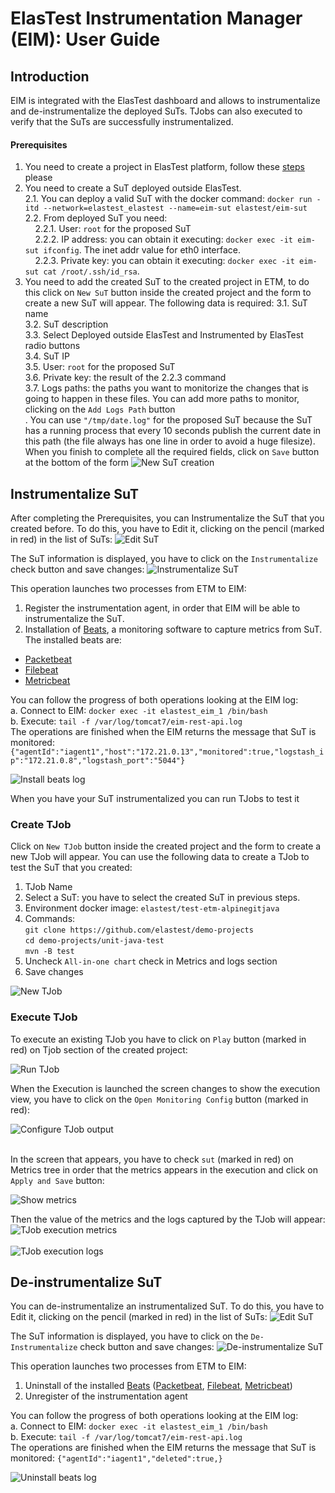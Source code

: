 # ElasTest Instrumentation Manager (EIM): User Guide

## Introduction
EIM is integrated with the ElasTest dashboard and allows to instrumentalize and de-instrumentalize the deployed SuTs. TJobs can also executed to verify that the SuTs are successfully instrumentalized.

#### Prerequisites
1. You need to create a project in ElasTest platform, follow these [steps](https://github.com/elastest/elastest-torm/blob/master/docs/index.md#create-a-project) please
2. You need to create a SuT deployed outside ElasTest. <br>
  2.1. You can deploy a valid SuT with the docker command: `docker run -itd --network=elastest_elastest --name=eim-sut elastest/eim-sut`<br>
  2.2. From deployed SuT you need:<br>
     2.2.1. User: `root` for the proposed SuT<br>&nbsp;&nbsp;&nbsp;
     2.2.2. IP address: you can obtain it executing: `docker exec -it eim-sut ifconfig`. The inet addr value for eth0 interface.<br>&nbsp;&nbsp;&nbsp;
     2.2.3. Private key: you can obtain it executing: `docker exec -it eim-sut cat /root/.ssh/id_rsa`.<br>
3. You need to add the created SuT to the created project in ETM, to do this click on `New SuT` button inside the created project and the form to create a new SuT will appear. The following data is required:
  3.1. SuT name <br>
  3.2. SuT description <br>
  3.3. Select Deployed outside ElasTest and Instrumented by ElasTest radio buttons <br>
  3.4. SuT IP<br>
  3.5. User: `root` for the proposed SuT<br>
  3.6. Private key: the result of the 2.2.3 command<br>
  3.7. Logs paths: the paths you want to monitorize the changes that is going to happen in these files. You can add more paths to monitor, clicking on the `Add Logs Path` button <br>. You can use `"/tmp/date.log"` for the proposed SuT because the SuT has a running process that every 10 seconds publish the current date in this path (the file always has one line in order to avoid a huge filesize).
  When you finish to complete all the required fields, click on `Save` button at the bottom of the form
![New SuT creation](images/new_sut.jpg)<br>

## Instrumentalize SuT
After completing the Prerequisites, you can Instrumentalize the SuT that you created before. To do this, you have to Edit it, clicking on the pencil (marked in red) in the list of SuTs:
![Edit SuT](images/edit_sut.jpg)<br>

The SuT information is displayed, you have to click on the `Instrumentalize` check button and save changes:
![Instrumentalize SuT](images/instrumentalize_sut.jpg)<br>

This operation launches two processes from ETM to EIM:
1. Register the instrumentation agent, in order that EIM will be able to instrumentalize the SuT.
2. Installation of [Beats](https://www.elastic.co/products/beats), a monitoring software to capture metrics from SuT. The installed beats are:
- [Packetbeat](https://www.elastic.co/guide/en/beats/packetbeat/5.6/packetbeat-overview.html)
- [Filebeat](https://www.elastic.co/guide/en/beats/filebeat/5.6/filebeat-overview.html)
- [Metricbeat](https://www.elastic.co/guide/en/beats/metricbeat/5.6/metricbeat-overview.html)

You can follow the progress of both operations looking at the EIM log: <br>
a. Connect to EIM: `docker exec -it elastest_eim_1 /bin/bash`<br>
b. Execute: `tail -f /var/log/tomcat7/eim-rest-api.log`<br>
The operations are finished when the EIM returns the message that SuT is monitored: `{"agentId":"iagent1","host":"172.21.0.13","monitored":true,"logstash_ip":"172.21.0.8","logstash_port":"5044"}`

![Install beats log](images/install_beats_log.jpg)<br>

When you have your SuT instrumentalized you can run TJobs to test it

### Create TJob
Click on `New TJob` button inside the created project and the form to create a new TJob will appear. You can use the following data to create a TJob to test the SuT that you created:
1. TJob Name
2. Select a SuT: you have to select the created SuT in previous steps.
3. Environment docker image: `elastest/test-etm-alpinegitjava`
4. Commands: <br>
`git clone https://github.com/elastest/demo-projects`<br>
`cd demo-projects/unit-java-test`<br>
`mvn -B test`<br>
5. Uncheck `All-in-one chart` check in Metrics and logs section <br>
6. Save changes

![New TJob](images/new_tjob.jpg)<br>

### Execute TJob
To execute an existing TJob you have to click on `Play` button (marked in red) on Tjob section of the created project:

![Run TJob](images/run_tjob.jpg)<br>

When the Execution is launched the screen changes to show the execution view, you have to click on the `Open Monitoring Config` button (marked in red):

![Configure TJob output](images/configure_tjob_output.jpg)<br><br>

In the screen that appears, you have to check `sut` (marked in red) on Metrics tree in order that the metrics appears in the execution and click on `Apply and Save` button:

![Show metrics](images/show_metrics.jpg)<br>

Then the value of the metrics and the logs captured by the TJob will appear:
![TJob execution metrics](images/tjob_execution_metrics.jpg)<br><br>
![TJob execution logs](images/tjob_execution_logs.jpg)<br>

## De-instrumentalize SuT
You can de-instrumentalize an instrumentalized SuT. To do this, you have to Edit it, clicking on the pencil (marked in red) in the list of SuTs:
![Edit SuT](images/edit_sut.jpg)<br>

The SuT information is displayed, you have to click on the `De-Instrumentalize` check button and save changes:
![De-instrumentalize SuT](images/deinstrumentalize_sut.jpg.jpg)<br>

This operation launches two processes from ETM to EIM:
1. Uninstall of the installed [Beats](https://www.elastic.co/products/beats) ([Packetbeat](https://www.elastic.co/guide/en/beats/packetbeat/5.6/packetbeat-overview.html), [Filebeat](https://www.elastic.co/guide/en/beats/filebeat/5.6/filebeat-overview.html), [Metricbeat](https://www.elastic.co/guide/en/beats/metricbeat/5.6/metricbeat-overview.html))
2. Unregister of the instrumentation agent

You can follow the progress of both operations looking at the EIM log: <br>
a. Connect to EIM: `docker exec -it elastest_eim_1 /bin/bash`<br>
b. Execute: `tail -f /var/log/tomcat7/eim-rest-api.log`<br>
The operations are finished when the EIM returns the message that SuT is monitored: `{"agentId":"iagent1","deleted":true,}`

![Uninstall beats log](images/delete_iagent_log.jpg)<br>

